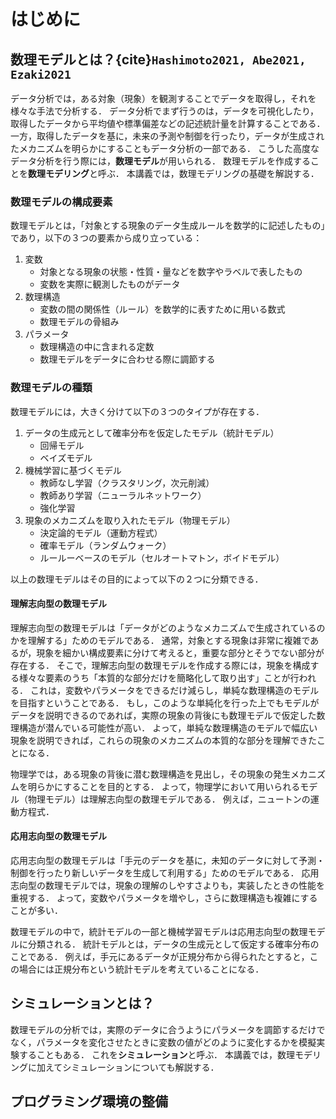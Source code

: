 # はじめに

## 数理モデルとは？{cite}`Hashimoto2021, Abe2021, Ezaki2021`

データ分析では，ある対象（現象）を観測することでデータを取得し，それを様々な手法で分析する．
データ分析でまず行うのは，データを可視化したり，取得したデータから平均値や標準偏差などの記述統計量を計算することである．
一方，取得したデータを基に，未来の予測や制御を行ったり，データが生成されたメカニズムを明らかにすることもデータ分析の一部である．
こうした高度なデータ分析を行う際には，**数理モデル**が用いられる．
数理モデルを作成することを**数理モデリング**と呼ぶ．
本講義では，数理モデリングの基礎を解説する．

### 数理モデルの構成要素

数理モデルとは，「対象とする現象のデータ生成ルールを数学的に記述したもの」であり，以下の３つの要素から成り立っている：
1. 変数
   - 対象となる現象の状態・性質・量などを数字やラベルで表したもの
   - 変数を実際に観測したものがデータ
2. 数理構造
   - 変数の間の関係性（ルール）を数学的に表すために用いる数式
   - 数理モデルの骨組み
3. パラメータ
   - 数理構造の中に含まれる定数
   - 数理モデルをデータに合わせる際に調節する


### 数理モデルの種類
数理モデルには，大きく分けて以下の３つのタイプが存在する．

1. データの生成元として確率分布を仮定したモデル（統計モデル）
   - 回帰モデル
   - ベイズモデル
2. 機械学習に基づくモデル
   - 教師なし学習（クラスタリング，次元削減）
   - 教師あり学習（ニューラルネットワーク）
   - 強化学習
3. 現象のメカニズムを取り入れたモデル（物理モデル）
   - 決定論的モデル（運動方程式）
   - 確率モデル（ランダムウォーク）
   - ルールーベースのモデル（セルオートマトン，ボイドモデル）

以上の数理モデルはその目的によって以下の２つに分類できる．

#### 理解志向型の数理モデル

理解志向型の数理モデルは「データがどのようなメカニズムで生成されているのかを理解する」ためのモデルである．
通常，対象とする現象は非常に複雑であるが，現象を細かい構成要素に分けて考えると，重要な部分とそうでない部分が存在する．
そこで，理解志向型の数理モデルを作成する際には，現象を構成する様々な要素のうち「本質的な部分だけを簡略化して取り出す」ことが行われる．
これは，変数やパラメータをできるだけ減らし，単純な数理構造のモデルを目指すということである．
もし，このような単純化を行った上でもモデルがデータを説明できるのであれば，実際の現象の背後にも数理モデルで仮定した数理構造が潜んでいる可能性が高い．
よって，単純な数理構造のモデルで幅広い現象を説明できれば，これらの現象のメカニズムの本質的な部分を理解できたことになる．

物理学では，ある現象の背後に潜む数理構造を見出し，その現象の発生メカニズムを明らかにすることを目的とする．
よって，物理学において用いられるモデル（物理モデル）は理解志向型の数理モデルである．
例えば，ニュートンの運動方程式．

#### 応用志向型の数理モデル

応用志向型の数理モデルは「手元のデータを基に，未知のデータに対して予測・制御を行ったり新しいデータを生成して利用する」ためのモデルである．
応用志向型の数理モデルでは，現象の理解のしやすさよりも，実装したときの性能を重視する．
よって，変数やパラメータを増やし，さらに数理構造も複雑にすることが多い．

数理モデルの中で，統計モデルの一部と機械学習モデルは応用志向型の数理モデルに分類される．
統計モデルとは，データの生成元として仮定する確率分布のことである．
例えば，手元にあるデータが正規分布から得られたとすると，この場合には正規分布という統計モデルを考えていることになる．


## シミュレーションとは？

数理モデルの分析では，実際のデータに合うようにパラメータを調節するだけでなく，パラメータを変化させたときに変数の値がどのように変化するかを模擬実験することもある．
これを**シミュレーション**と呼ぶ．
本講義では，数理モデリングに加えてシミュレーションについても解説する．

## プログラミング環境の整備
